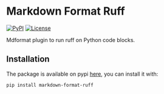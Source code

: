 # Markdown Format Ruff

[![PyPI](https://img.shields.io/pypi/v/markdown-format-ruff?color=green&style=flat)](https://pypi.org/project/markdown-format-ruff)
[![License](https://img.shields.io/pypi/l/mono-stubs?style=flat)](https://opensource.org/licenses/MIT)

Mdformat plugin to run ruff on Python code blocks.

## Installation

The package is available on pypi [here](https://pypi.org/project/markdown-format-ruff/), you can install it with:

```bash
pip install markdown-format-ruff
```
